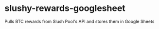 # slushy-rewards-googlesheet
Pulls BTC rewards from Slush Pool's API and stores them in Google Sheets
